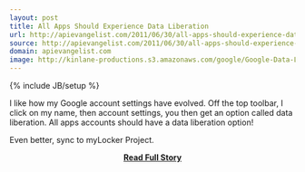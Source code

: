 ```yaml
---
layout: post
title: All Apps Should Experience Data Liberation
url: http://apievangelist.com/2011/06/30/all-apps-should-experience-data-liberation/
source: http://apievangelist.com/2011/06/30/all-apps-should-experience-data-liberation/
domain: apievangelist.com
image: http://kinlane-productions.s3.amazonaws.com/google/Google-Data-Liberation.png
---
```

{% include JB/setup %}<p>I like how my Google account settings have evolved. Off the top toolbar, I click on my name, then account settings, you then get an option called data liberation.  All apps accounts should have a data liberation option!

Even better, sync to myLocker Project.</p>
<center><p><a href="http://apievangelist.com/2011/06/30/all-apps-should-experience-data-liberation/" style='padding:25px; font-sze:18px; font-weight: bold;'>Read Full Story</a></p></center>
